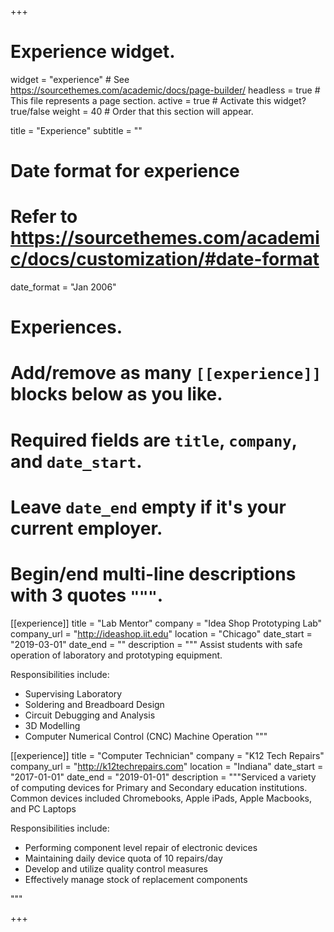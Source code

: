 +++
# Experience widget.
widget = "experience"  # See https://sourcethemes.com/academic/docs/page-builder/
headless = true  # This file represents a page section.
active = true  # Activate this widget? true/false
weight = 40  # Order that this section will appear.

title = "Experience"
subtitle = ""

# Date format for experience
#   Refer to https://sourcethemes.com/academic/docs/customization/#date-format
date_format = "Jan 2006"

# Experiences.
#   Add/remove as many `[[experience]]` blocks below as you like.
#   Required fields are `title`, `company`, and `date_start`.
#   Leave `date_end` empty if it's your current employer.
#   Begin/end multi-line descriptions with 3 quotes `"""`.
[[experience]]
  title = "Lab Mentor"
  company = "Idea Shop Prototyping Lab"
  company_url = "http://ideashop.iit.edu"
  location = "Chicago"
  date_start = "2019-03-01"
  date_end = ""
  description = """
Assist students with safe operation of laboratory and prototyping equipment.
  

  Responsibilities include:
  
  * Supervising Laboratory
  * Soldering and Breadboard Design
  * Circuit Debugging and Analysis
  * 3D Modelling
  * Computer Numerical Control (CNC) Machine Operation
  """

[[experience]]
  title = "Computer Technician"
  company = "K12 Tech Repairs"
  company_url = "http://k12techrepairs.com"
  location = "Indiana"
  date_start = "2017-01-01"
  date_end = "2019-01-01"
  description = """Serviced a variety of computing devices for Primary and Secondary education institutions. Common devices included Chromebooks, Apple iPads, Apple Macbooks, and PC Laptops


  Responsibilities include:

  * Performing component level repair of electronic devices
  * Maintaining daily device quota of 10 repairs/day
  * Develop and utilize quality control measures
  * Effectively manage stock of replacement components

"""

+++
